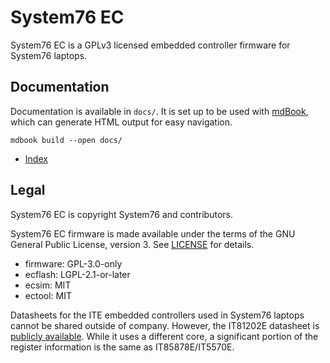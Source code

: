 # System76 EC

System76 EC is a GPLv3 licensed embedded controller firmware for System76
laptops.

## Documentation

Documentation is available in `docs/`. It is set up to be used with [mdBook],
which can generate HTML output for easy navigation.

```
mdbook build --open docs/
```

- [Index][index]

## Legal

System76 EC is copyright System76 and contributors.

System76 EC firmware is made available under the terms of the GNU General
Public License, version 3. See [LICENSE](./LICENSE) for details.

- firmware: GPL-3.0-only
- ecflash: LGPL-2.1-or-later
- ecsim: MIT
- ectool: MIT

Datasheets for the ITE embedded controllers used in System76 laptops cannot be
shared outside of company. However, the IT81202E datasheet is [publicly
available][it81202e]. While it uses a different core, a significant portion of
the register information is the same as IT85878E/IT5570E.


[index]: ./docs/index.md
[it81202e]: https://www.ite.com.tw/en/product/view?mid=149
[mdBook]: https://github.com/rust-lang/mdBook

